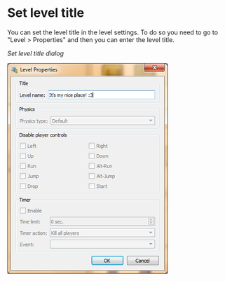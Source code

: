 # Set level title

You can set the level title in the level settings. To do so you need to go to "Level > Properties" and then you can enter the level title.

_Set level title dialog_

![005_levelEditingSpace](screenshots/LevelEditing/Menu_Level_title.png)
